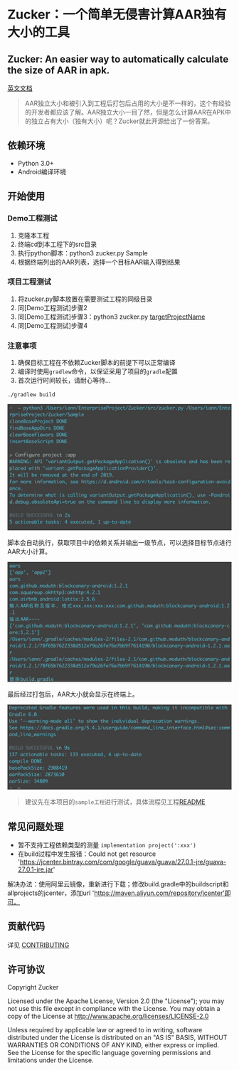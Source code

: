 # Zucker：一个简单无侵害计算AAR独有大小的工具
## Zucker: An easier way to automatically calculate the size of AAR in apk.
[英文文档](README_EN.md)

> AAR独立大小和被引入到工程后打包后占用的大小是不一样的，这个有经验的开发者都应该了解。AAR独立大小一目了然，但是怎么计算AAR在APK中的独立占有大小（独有大小）呢？Zucker就此开源给出了一份答案。

## 依赖环境
- Python 3.0+
- Android编译环境

## 开始使用
### Demo工程测试
1. 克隆本工程
2. 终端cd到本工程下的src目录
3. 执行python脚本：python3 zucker.py Sample
4. 根据终端列出的AAR列表，选择一个目标AAR输入得到结果

### 项目工程测试
1. 将zucker.py脚本放置在需要测试工程的同级目录
2. 同[Demo工程测试]步骤2
3. 同[Demo工程测试]步骤3：python3 zucker.py [targetProjectName](Android工程名)
4. 同[Demo工程测试]步骤4

### 注意事项
1. 确保目标工程在不依赖Zucker脚本的前提下可以正常编译
2. 编译时使用`gradlew`命令，以保证采用了项目的`gradle`配置
3. 首次运行时间较长，请耐心等待...

```
./gradlew build

```
![配置初始化](./imgs/sample_clone.png)

脚本会自动执行，获取项目中的依赖关系并输出一级节点，可以选择目标节点进行AAR大小计算。

![AAR列表](./imgs/sample_aar.png)

最后经过打包后，AAR大小就会显示在终端上。

![AAR测量结果](./imgs/sample_aar_size.png)

> 建议先在本项目的`sample工程`进行测试，具体流程见工程[README](Sample/README.md)


## 常见问题处理
 -  暂不支持工程依赖类型的测量 `implementation project(':xxx')` 
 -  在build过程中发生报错：Could not get resource 'https://jcenter.bintray.com/com/google/guava/guava/27.0.1-jre/guava-27.0.1-jre.jar'
 
 解决办法：使用阿里云镜像，重新进行下载；修改build.gradle中的buildscript和allprojects的jcenter，添加url 'https://maven.aliyun.com/repository/jcenter'即可。

## 贡献代码
详见 [CONTRIBUTING](CONTRIBUTING.rst)


## 许可协议


 Copyright Zucker

 Licensed under the Apache License, Version 2.0 (the "License"); you may
 not use this file except in compliance with the License. You may obtain
 a copy of the License at
     http://www.apache.org/licenses/LICENSE-2.0

 Unless required by applicable law or agreed to in writing, software
 distributed under the License is distributed on an "AS IS" BASIS, WITHOUT
 WARRANTIES OR CONDITIONS OF ANY KIND, either express or implied. See the
 License for the specific language governing permissions and limitations
 under the License.

